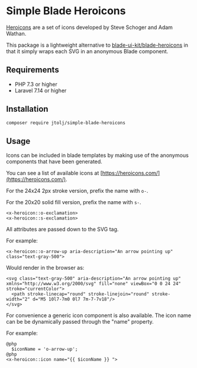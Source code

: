 # Simple Blade Heroicons

[Heroicons](https://heroicons.com/) are a set of icons developed by Steve Schoger and Adam Wathan.

This package is a lightweight alternative to [blade-ui-kit/blade-heroicons](https://github.com/blade-ui-kit/blade-heroicons) in that it simply wraps each SVG in an anonymous Blade component.

## Requirements

- PHP 7.3 or higher
- Laravel 7.14 or higher

## Installation

```bash
composer require jtolj/simple-blade-heroicons
```

## Usage

Icons can be included in blade templates by making use of the anonymous components that have been generated.

You can see a list of available icons at [https://heroicons.com/](https://heroicons.com/).

For the 24x24 2px stroke version, prefix the name with `o-`.

For the 20x20 solid fill version, prefix the name with `s-`.

```blade
<x-heroicon::o-exclamation>
<x-heroicon::s-exclamation>
```

All attributes are passed down to the SVG tag.

For example:

```blade
<x-heroicon::o-arrow-up aria-description="An arrow pointing up" class="text-gray-500">
```

Would render in the browser as:

```
<svg class="text-gray-500" aria-description="An arrow pointing up" xmlns="http://www.w3.org/2000/svg" fill="none" viewBox="0 0 24 24" stroke="currentColor">
  <path stroke-linecap="round" stroke-linejoin="round" stroke-width="2" d="M5 10l7-7m0 0l7 7m-7-7v18"/>
</svg>
```

For convenience a generic icon component is also available. The icon name can be be dynamically passed through the "name" property.

For example:

```blade
@php
  $iconName = 'o-arrow-up';
@php
<x-heroicon::icon name="{{ $iconName }} ">
```
